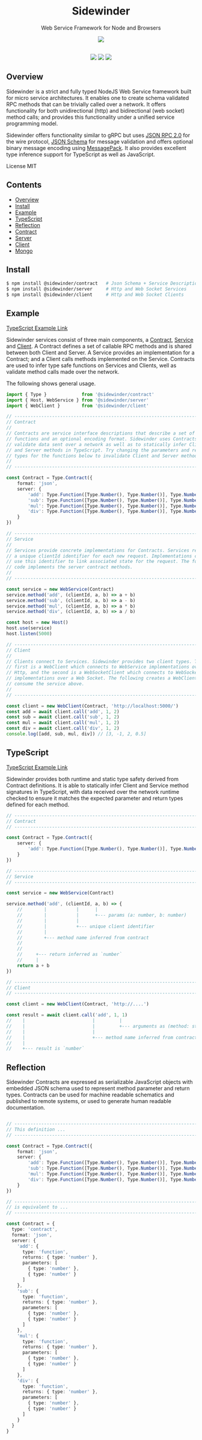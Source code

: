 <div align='center'>

<h1>Sidewinder</h1>

<p>Web Service Framework for Node and Browsers</p>


<img src='https://github.com/sinclairzx81/sidewinder/blob/master/build/assets/sidewinder.png?raw=true' />

<br />
<br />

[<img src='https://img.shields.io/npm/v/@sidewinder/contract?label=%40sidewinder%2Fcontract'>](https://www.npmjs.com/package/@sidewinder/contract) [<img src='https://img.shields.io/npm/v/@sidewinder/server?label=%40sidewinder%2Fserver'>](https://www.npmjs.com/package/@sidewinder/server) [<img src='https://img.shields.io/npm/v/@sidewinder/client?label=%40sidewinder%2Fclient'>](https://www.npmjs.com/package/@sidewinder/client)



</div>

## Overview

Sidewinder is a strict and fully typed NodeJS Web Service framework built for micro service architectures. It enables one to create schema validated RPC methods that can be trivially called over a network. It offers functionality for both unidirectional (http) and bidirectional (web socket) method calls; and provides this functionality under a unified service programming model.

Sidewinder offers functionality similar to gRPC but uses [JSON RPC 2.0](https://www.jsonrpc.org/specification) for the wire protocol, [JSON Schema](https://json-schema.org/specification.html) for message validation and offers optional binary message encoding using [MessagePack](https://msgpack.org/index.html). It also provides excellent type inference support for TypeScript as well as JavaScript.

License MIT

## Contents

- [Overview](#Overview)
- [Install](#Install)
- [Example](#Example)
- [TypeScript](#TypeScript)
- [Reflection](#Reflection)
- [Contract](libs/contract/readme.md)
- [Server](libs/server/readme.md)
- [Client](libs/client/readme.md)
- [Mongo](libs/mongo/readme.md)

## Install

```bash
$ npm install @sidewinder/contract   # Json Schema + Service Descriptions
$ npm install @sidewinder/server     # Http and Web Socket Services
$ npm install @sidewinder/client     # Http and Web Socket Clients
```

## Example

[TypeScript Example Link](https://www.typescriptlang.org/play?#code/JYWwDg9gTgLgBAbzgFQJ5gKZwL5z-g-AMyghDgHIABAZ2ABMMB3YAO0agHoBjCVmKAENuMCgChQkWIjgAJCDRgAaOAHUMAIwDKGKADdg3LLhJlKtBszYdONXXt3jJ0eEnUaAwgBtgGfjkJiUnJqOkYWdl0eHz9RMTFOTjgAWlS09IzMrOyc3LychKSPPgFhGELCuGL+IREaOEEoLDt9Qyw2GF0iYSxGGm4oYDAYYD56mAALQXg+geANLEE4O3gIIjhuQS8vQQ0vDEqiAFdWEVHWesF2BtY4CGHzrbg-Xno2AHM4ImgQaYA6OBaSwRDhwI52erVUp1OAwCBwSp6LYMaa9aZLOz+CAOKANOCsDAwJjQADWDXqTAw23JsPhimmhi2XlQcDYRF0VRi-kqV3ogPsHJAhImEHo9TYKHQGC0c2GAOQUBZ3CmrHeH1hEywYEagiFnSgl2uTRgRygt0qMCl9W+uMmWGOpxGYzgCy8ECYtNZrCRPnoqM5vn8vP5+kFwtFND+FUSKXycfjCcT6XivAu8ChtXgAF5JZg-hmygAKBBiAg234wABclAAVjQ+BQlKX8C0cdWS4E8BRBPR6BRq2g8wAxE5nPiFgDag4wfwAckcQAsoIWAJQqadzhdL1cAXXXUs3i90q7XzcCFBoRw0-dzM5HjvOk4386Py7Xt8P25Xe4-L6-p87SgQCOLwbw3e8x1YJ8Dz-Y932fLc4J-BDXxPJtAIoN49DAg8IKdKCpxgxC333PNYLfZCiNQlcAPwbAxGwFd4hjJNWLY9jkkqHRWiMaMkm4gwjHqMBSAMRgNj4AZCXacB9iFfgGWdG0qhKTNIxDQSMHqJojGABweTBVhgAARyOLBuC5GAAEk+UsfhgCIXxcWUjBhAmfFmDgJpTK0mAASs2SMHkmBFIuDYrgRGNwSwSZgHFRh7Mcjk4TgHxWDJQQaHrbhgFRPl6U6L5oA1LBvLMxR5U1IrtnddVKleGSwDk2Jxiq1sOVTaF4D1EUxSjRJKg4obhoKMRU0UZZ7DaOAcwJD13AEtpCwLEQmNbNo-h60VC27XtGzgQsLMDaz6BUQQVA0FcZoAPjxABqF01qmoxNvDegdsva8VEOyybLOi6rqzW6lmSR6xHWl6tveihgNA76jtiP6GgBm68QAKjBiGZyhnasP2n7jqR87HtRpYkkulMxngEUJtmzz5EUVcxBpvzosLLGmJZv4fEUPxCwAVgABmFpjBpG8Xxcqbxjr4gMWok1gCRET1FqEgEgXCawORE7FLHGYkNks2ErUqrBDmAA14DivF3Gl2I4CYCZDHc1MlZgcZ4QW57GuahT8PqbEOUqWQYBgMAzuuO1JtTWzLjUTQtAgbgSUJO3-Ed52Fbdj34+0JOU5gVWzZjSRfZC-27hxG3NEBfPCVN6q3QiT4pNROPbaNlL6rGBcYra72Gg0QP+s4MWJfH9jKbTQ3jpmjz5s0NOYGW1SyhUCgJlDsBK0SN1Ni8FnKyF4XOAoJjxvgHs+RzQQmEEYB4AR-g-n3rwdqv-aAEYVAAJnPqnlhXjnrfe+j9LIvyZB9K8X9f7-2nrDYBd8H4z1iBA7YO1YYwLgH-MaACsKINASg5+r9cZ6SwTg8aEB9jcwgO8ScV8VCfRULDFQWEdxXRjBOAAzCoZI39sEqEFn8fmO4gA)

Sidewinder services consist of three main components, a [Contract](libs/contract/readme.md), [Service](libs/server/readme.md) and [Client](libs/client/readme.md). A Contract defines a set of callable RPC methods and is shared between both Client and Server. A Service provides an implementation for a Contract; and a Client calls methods implemented on the Service. Contracts are used to infer type safe functions on Services and Clients, well as validate method calls made over the network.

The following shows general usage.

```typescript
import { Type }             from '@sidewinder/contract'
import { Host, WebService } from '@sidewinder/server'
import { WebClient }        from '@sidewinder/client'

// ---------------------------------------------------------------------------
// Contract
//
// Contracts are service interface descriptions that describe a set of callable
// functions and an optional encoding format. Sidewinder uses Contracts to 
// validate data sent over a network as well as to statically infer Client 
// and Server methods in TypeScript. Try changing the parameters and return 
// types for the functions below to invalidate Client and Server methods.
//
// ---------------------------------------------------------------------------

const Contract = Type.Contract({
    format: 'json',
    server: {
        'add': Type.Function([Type.Number(), Type.Number()], Type.Number()),
        'sub': Type.Function([Type.Number(), Type.Number()], Type.Number()),
        'mul': Type.Function([Type.Number(), Type.Number()], Type.Number()),
        'div': Type.Function([Type.Number(), Type.Number()], Type.Number()),
    }
})

// ---------------------------------------------------------------------------
// Service
//
// Services provide concrete implementations for Contracts. Services receive
// a unique clientId identifier for each new request. Implementations can 
// use this identifier to link associated state for the request. The following 
// code implements the server contract methods.
//
// ---------------------------------------------------------------------------

const service = new WebService(Contract)
service.method('add', (clientId, a, b) => a + b)
service.method('sub', (clientId, a, b) => a - b)
service.method('mul', (clientId, a, b) => a * b)
service.method('div', (clientId, a, b) => a / b)

const host = new Host()
host.use(service)
host.listen(5000)

// ---------------------------------------------------------------------------
// Client
//
// Clients connect to Services. Sidewinder provides two client types. The 
// first is a WebClient which connects to WebService implementations over 
// Http, and the second is a WebSocketClient which connects to WebSocketService 
// implementations over a Web Socket. The following creates a WebClient to 
// consume the service above.
//
// ---------------------------------------------------------------------------

const client = new WebClient(Contract, 'http://localhost:5000/')
const add = await client.call('add', 1, 2)
const sub = await client.call('sub', 1, 2)
const mul = await client.call('mul', 1, 2)
const div = await client.call('div', 1, 2)
console.log([add, sub, mul, div]) // [3, -1, 2, 0.5]
```

## TypeScript

[TypeScript Example Link](https://www.typescriptlang.org/play?#code/JYWwDg9gTgLgBAbzgFQJ5gKZwL5wGZQQhwDkAAgM7AAmGA7sAHa1QD0AxhIzFAIbswSAKFCRYiOAHUMAIwDKGKADdg7LLgJFSlGvSYtWFRUsXDR0eEmkyAwgBtgGbjnyFi5KrQbNFHB08EhIVZWOABaCMio6JjYuPiExPjg0JsuHn4YFPCk3Lz8gqigzkYKeDTuPgE4AF4UdAwAOgqMgQAKBCE4brgjZUUALkQuntGSXmpqEiG0TEaAMQBXRgFgLjaAbVmmgDlFkBlFNoBKABp6ub2Do+OAXXPtxqvDqBPjke7sIWx37ML-gGAsLZBTKVQYP5AqHQuLFLhlXrGcG1OCMehSWSglRqNotKowX59bFNEAYGAACwg1Da40mJHObXY-m4AElqOdeOcZMdagA+YajEKjUYAH2F4rFwpFHzgQvFcEl8u6ip6AGpInAwLw+CAKHA2rwhox9i8uUaTYp3oLQvKVbaZXKJUq1RrlsAAI6LLBMxzOXTcYB4RxQB02iWhpXqiJwUkUqmo3ikuBMPCKKAYaiuLQlVpZa2hiOjKNhODpmCLKCMZOMVNQdOZ3h6gAGxuuUCbhZ60tGZYrVd4cFVcBkcG+vyFMMnU+y9l9WQnU8XQLhpXgPoCKLRdAxtmZMFx6Xx5xI5JgMDAAxCjWvjRIvxKCPTFEWdngdV4dF4wDXe8a7F4dh2DSExTOcACM4HvI6CrOrBTpKtK0F2nBzrIS60bagA5vsAR6o2+qxpS1BDGUUBMJhHLmm2ZqohaUBQWGMEoShYrZF2zEocWMZkkRCZJimaYZlmxA5vibHKuJg4ak+L7wMAzati8TZAA)

Sidewinder provides both runtime and static type safety derived from Contract definitions. It is able to statically infer Client and Service method signatures in TypeScript, with data received over the network runtime checked to ensure it matches the expected parameter and return types defined for each method.

```typescript
// ---------------------------------------------------------------------------
// Contract
// ---------------------------------------------------------------------------

const Contract = Type.Contract({
    server: {
        'add': Type.Function([Type.Number(), Type.Number()], Type.Number())
    }
})

// ---------------------------------------------------------------------------
// Service
// ---------------------------------------------------------------------------

const service = new WebService(Contract)

service.method('add', (clientId, a, b) => {
    //        |           |      |
    //        |           |      +--- params (a: number, b: number)
    //        |           |
    //        |           +--- unique client identifier
    //        |
    //        +--- method name inferred from contract
    //
    //
    //     +--- return inferred as `number`
    //     |
    return a + b 
})

// ---------------------------------------------------------------------------
// Client
// ---------------------------------------------------------------------------

const client = new WebClient(Contract, 'http://....')

const result = await client.call('add', 1, 1)
//    |                         |         |
//    |                         |         +--- arguments as (method: string, a: number, b: number)
//    |                         | 
//    |                         +--- method name inferred from contract
//    |
//    +--- result is `number`
```

## Reflection

Sidewinder Contracts are expressed as serializable JavaScript objects with embedded JSON schema used to represent method parameter and return types. Contracts can be used for machine readable schematics and published to remote systems, or used to generate human readable documentation.

```typescript

// ---------------------------------------------------------------------------
// This definition ...
// ---------------------------------------------------------------------------

const Contract = Type.Contract({
    format: 'json',
    server: {
        'add': Type.Function([Type.Number(), Type.Number()], Type.Number()),
        'sub': Type.Function([Type.Number(), Type.Number()], Type.Number()),
        'mul': Type.Function([Type.Number(), Type.Number()], Type.Number()),
        'div': Type.Function([Type.Number(), Type.Number()], Type.Number()),
    }
})

// ---------------------------------------------------------------------------
// is equivalent to ...
// ---------------------------------------------------------------------------

const Contract = {
  type: 'contract',
  format: 'json',
  server: {
    'add': {
      type: 'function',
      returns: { type: 'number' },
      parameters: [
        { type: 'number' },
        { type: 'number' }
      ]
    },
    'sub': {
      type: 'function',
      returns: { type: 'number' },
      parameters: [
        { type: 'number' },
        { type: 'number' }
      ]
    },
    'mul': {
      type: 'function',
      returns: { type: 'number' },
      parameters: [
        { type: 'number' },
        { type: 'number' }
      ]
    },
    'div': {
      type: 'function',
      returns: { type: 'number' },
      parameters: [
        { type: 'number' },
        { type: 'number' }
      ]
    }
  }
}
```